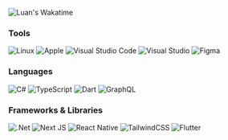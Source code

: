 ![Luan's Wakatime](https://github-readme-stats.vercel.app/api/wakatime?username=lnngn&hide_progress=true&hide_border=true&theme=dark&langs_count=4&hide=Lua,JSON&border_radius=0)
### Tools
![Linux](https://img.shields.io/badge/Linux-FCC624?style=for-the-badge&color=000) ![Apple](https://img.shields.io/badge/Apple-%23000000.svg?style=for-the-badge&color=000) ![Visual Studio Code](https://img.shields.io/badge/Visual%20Studio%20Code-0078d7.svg?style=for-the-badge&color=000) ![Visual Studio](https://img.shields.io/badge/Visual%20Studio-5C2D91.svg?style=for-the-badge&color=000) ![Figma](https://img.shields.io/badge/figma-%23F24E1E.svg?style=for-the-badge&color=000)
### Languages
![C#](https://img.shields.io/badge/c%23-%23239120.svg?style=for-the-badge&color=000) ![TypeScript](https://img.shields.io/badge/typescript-%23007ACC.svg?style=for-the-badge&color=000) ![Dart](https://img.shields.io/badge/dart-%230175C2.svg?style=for-the-badge&color=000) ![GraphQL](https://img.shields.io/badge/-GraphQL-E10098?style=for-the-badge&color=000)
### Frameworks & Libraries
![.Net](https://img.shields.io/badge/.NET-5C2D91?style=for-the-badge&color=000) ![Next JS](https://img.shields.io/badge/Next-black?style=for-the-badge&color=000) ![React Native](https://img.shields.io/badge/react_native-%2320232a.svg?style=for-the-badge&color=000) ![TailwindCSS](https://img.shields.io/badge/tailwindcss-%2338B2AC.svg?style=for-the-badge&color=000) ![Flutter](https://img.shields.io/badge/Flutter-%2302569B.svg?style=for-the-badge&color=000)




